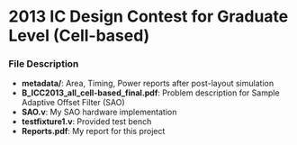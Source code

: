 # 2013 IC Design Contest for Graduate Level (Cell-based)

### File Description

  * **metadata/**: Area, Timing, Power reports after post-layout simulation
  * **B_ICC2013_all_cell-based_final.pdf**: Problem description for Sample Adaptive Offset Filter (SAO)
  * **SAO.v**: My SAO hardware implementation
  * **testfixture1.v**: Provided test bench
  * **Reports.pdf**: My report for this project
